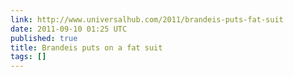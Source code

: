 ```yaml
---
link: http://www.universalhub.com/2011/brandeis-puts-fat-suit
date: 2011-09-10 01:25 UTC
published: true
title: Brandeis puts on a fat suit
tags: []
---
```



